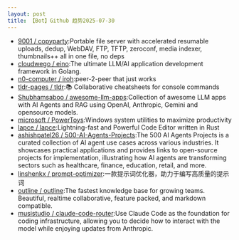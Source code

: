 ```yaml
---
layout: post
title: 【Bot】Github 趋势2025-07-30
---
```


* [9001 / copyparty](https://github.com/9001/copyparty):Portable file server with accelerated resumable uploads, dedup, WebDAV, FTP, TFTP, zeroconf, media indexer, thumbnails++ all in one file, no deps
* [cloudwego / eino](https://github.com/cloudwego/eino):The ultimate LLM/AI application development framework in Golang.
* [n0-computer / iroh](https://github.com/n0-computer/iroh):peer-2-peer that just works
* [tldr-pages / tldr](https://github.com/tldr-pages/tldr):📚 Collaborative cheatsheets for console commands
* [Shubhamsaboo / awesome-llm-apps](https://github.com/Shubhamsaboo/awesome-llm-apps):Collection of awesome LLM apps with AI Agents and RAG using OpenAI, Anthropic, Gemini and opensource models.
* [microsoft / PowerToys](https://github.com/microsoft/PowerToys):Windows system utilities to maximize productivity
* [lapce / lapce](https://github.com/lapce/lapce):Lightning-fast and Powerful Code Editor written in Rust
* [ashishpatel26 / 500-AI-Agents-Projects](https://github.com/ashishpatel26/500-AI-Agents-Projects):The 500 AI Agents Projects is a curated collection of AI agent use cases across various industries. It showcases practical applications and provides links to open-source projects for implementation, illustrating how AI agents are transforming sectors such as healthcare, finance, education, retail, and more.
* [linshenkx / prompt-optimizer](https://github.com/linshenkx/prompt-optimizer):一款提示词优化器，助力于编写高质量的提示词
* [outline / outline](https://github.com/outline/outline):The fastest knowledge base for growing teams. Beautiful, realtime collaborative, feature packed, and markdown compatible.
* [musistudio / claude-code-router](https://github.com/musistudio/claude-code-router):Use Claude Code as the foundation for coding infrastructure, allowing you to decide how to interact with the model while enjoying updates from Anthropic.
